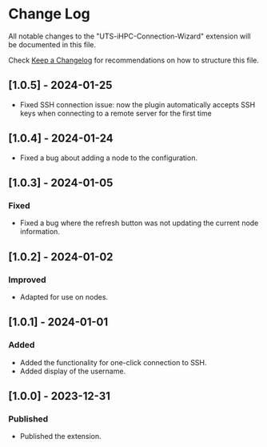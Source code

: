 # Change Log

All notable changes to the "UTS-iHPC-Connection-Wizard" extension will be documented in this file.

Check [Keep a Changelog](http://keepachangelog.com/) for recommendations on how to structure this file.

## [1.0.5] - 2024-01-25

- Fixed SSH connection issue: now the plugin automatically accepts SSH keys when connecting to a remote server for the first time

## [1.0.4] - 2024-01-24

- Fixed a bug about adding a node to the configuration.

## [1.0.3] - 2024-01-05

### Fixed
- Fixed a bug where the refresh button was not updating the current node information.

## [1.0.2] - 2024-01-02

### Improved
- Adapted for use on nodes.

## [1.0.1] - 2024-01-01

### Added
- Added the functionality for one-click connection to SSH.
- Added display of the username.

## [1.0.0] - 2023-12-31

### Published
- Published the extension.